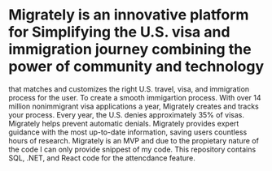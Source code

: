 # Migrately is an innovative platform for Simplifying the U.S. visa and immigration journey combining the power of community and technology
that matches and customizes the right U.S. travel, visa, and immigration process for the user. To create a smooth immigartion process. With over 14 million nonimmigrant visa applications a year, Migrately creates and tracks your process. Every year, the U.S. denies approximately 35% of visas. Migrately helps prevent automatic denials. Migrately provides expert guidance with the most up-to-date information, saving users countless hours of research. Migrately is an MVP and due to the propietary nature of the code I can only provide snippest of my code. This repository contains SQL, .NET, and React code for the attencdance feature.

